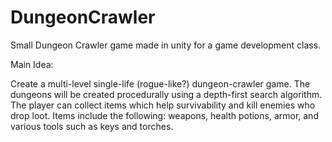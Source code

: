 # DungeonCrawler
Small Dungeon Crawler game made in unity for a game development class.


Main Idea:

Create a multi-level single-life (rogue-like?) dungeon-crawler game. The dungeons will be created procedurally using a depth-first search algorithm. The player can collect items which help survivability and kill enemies who drop loot. Items include the following: weapons, health potions, armor, and various tools such as keys and torches.

